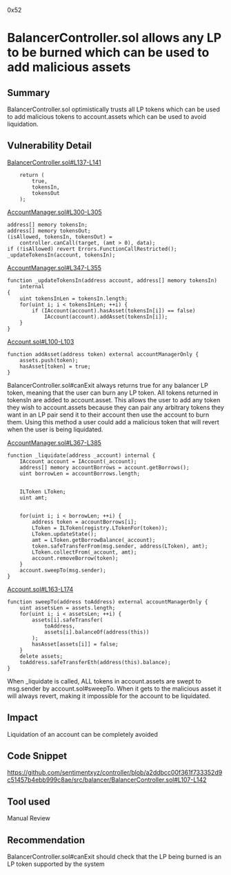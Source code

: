 0x52
# BalancerController.sol allows any LP to be burned which can be used to add malicious assets

## Summary

BalancerController.sol optimistically trusts all LP tokens which can be used to add malicious tokens to account.assets which can be used to avoid liquidation.

## Vulnerability Detail

[BalancerController.sol#L137-L141](https://github.com/sentimentxyz/controller/blob/a2ddbcc00f361f733352d9c51457b4ebb999c8ae/src/balancer/BalancerController.sol#L137-L141)

        return (
            true,
            tokensIn,
            tokensOut
        );

[AccountManager.sol#L300-L305](https://github.com/sentimentxyz/protocol/blob/4e45871e4540df0f189f6c89deb8d34f24930120/src/core/AccountManager.sol#L300-L305)

    address[] memory tokensIn;
    address[] memory tokensOut;
    (isAllowed, tokensIn, tokensOut) =
        controller.canCall(target, (amt > 0), data);
    if (!isAllowed) revert Errors.FunctionCallRestricted();
    _updateTokensIn(account, tokensIn);

[AccountManager.sol#L347-L355](https://github.com/sentimentxyz/protocol/blob/4e45871e4540df0f189f6c89deb8d34f24930120/src/core/AccountManager.sol#L347-L355)

    function _updateTokensIn(address account, address[] memory tokensIn)
        internal
    {
        uint tokensInLen = tokensIn.length;
        for(uint i; i < tokensInLen; ++i) {
            if (IAccount(account).hasAsset(tokensIn[i]) == false)
                IAccount(account).addAsset(tokensIn[i]);
        }
    }

[Account.sol#L100-L103](https://github.com/sentimentxyz/protocol/blob/4e45871e4540df0f189f6c89deb8d34f24930120/src/core/Account.sol#L100-L103)

    function addAsset(address token) external accountManagerOnly {
        assets.push(token);
        hasAsset[token] = true;
    }

BalancerController.sol#canExit always returns true for any balancer LP token, meaning that the user can burn any LP token. All tokens returned in tokensIn are added to account.asset. This allows the user to add any token they wish to account.assets because they can pair any arbitrary tokens they want in an LP pair send it to their account then use the account to burn them. Using this method a user could add a malicious token that will revert when the user is being liquidated. 

[AccountManager.sol#L367-L385](https://github.com/sentimentxyz/protocol/blob/4e45871e4540df0f189f6c89deb8d34f24930120/src/core/AccountManager.sol#L367-L385)

    function _liquidate(address _account) internal {
        IAccount account = IAccount(_account);
        address[] memory accountBorrows = account.getBorrows();
        uint borrowLen = accountBorrows.length;


        ILToken LToken;
        uint amt;


        for(uint i; i < borrowLen; ++i) {
            address token = accountBorrows[i];
            LToken = ILToken(registry.LTokenFor(token));
            LToken.updateState();
            amt = LToken.getBorrowBalance(_account);
            token.safeTransferFrom(msg.sender, address(LToken), amt);
            LToken.collectFrom(_account, amt);
            account.removeBorrow(token);
        }
        account.sweepTo(msg.sender);
    }

[Account.sol#L163-L174](https://github.com/sentimentxyz/protocol/blob/4e45871e4540df0f189f6c89deb8d34f24930120/src/core/Account.sol#L163-L174)

    function sweepTo(address toAddress) external accountManagerOnly {
        uint assetsLen = assets.length;
        for(uint i; i < assetsLen; ++i) {
            assets[i].safeTransfer(
                toAddress,
                assets[i].balanceOf(address(this))
            );
            hasAsset[assets[i]] = false;
        }
        delete assets;
        toAddress.safeTransferEth(address(this).balance);
    }

When _liquidate is called, ALL tokens in account.assets are swept to msg.sender by account.sol#sweepTo. When it gets to the malicious asset it will always revert, making it impossible for the account to be liquidated.

## Impact

Liquidation of an account can be completely avoided

## Code Snippet

https://github.com/sentimentxyz/controller/blob/a2ddbcc00f361f733352d9c51457b4ebb999c8ae/src/balancer/BalancerController.sol#L107-L142

## Tool used

Manual Review

## Recommendation

BalancerController.sol#canExit should check that the LP being burned is an LP token supported by the system